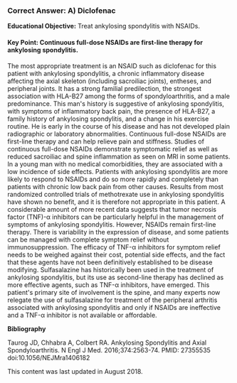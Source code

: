 
### Correct Answer: A) Diclofenac 

**Educational Objective:** Treat ankylosing spondylitis with NSAIDs.

#### **Key Point:** Continuous full-dose NSAIDs are first-line therapy for ankylosing spondylitis.

The most appropriate treatment is an NSAID such as diclofenac for this patient with ankylosing spondylitis, a chronic inflammatory disease affecting the axial skeleton (including sacroiliac joints), entheses, and peripheral joints. It has a strong familial predilection, the strongest association with HLA-B27 among the forms of spondyloarthritis, and a male predominance. This man's history is suggestive of ankylosing spondylitis, with symptoms of inflammatory back pain, the presence of HLA-B27, a family history of ankylosing spondylitis, and a change in his exercise routine. He is early in the course of his disease and has not developed plain radiographic or laboratory abnormalities. Continuous full-dose NSAIDs are first-line therapy and can help relieve pain and stiffness. Studies of continuous full-dose NSAIDs demonstrate symptomatic relief as well as reduced sacroiliac and spine inflammation as seen on MRI in some patients. In a young man with no medical comorbidities, they are associated with a low incidence of side effects. Patients with ankylosing spondylitis are more likely to respond to NSAIDs and do so more rapidly and completely than patients with chronic low back pain from other causes.
Results from most randomized controlled trials of methotrexate use in ankylosing spondylitis have shown no benefit, and it is therefore not appropriate in this patient.
A considerable amount of more recent data suggests that tumor necrosis factor (TNF)-α inhibitors can be particularly helpful in the management of symptoms of ankylosing spondylitis. However, NSAIDs remain first-line therapy. There is variability in the expression of disease, and some patients can be managed with complete symptom relief without immunosuppression. The efficacy of TNF-α inhibitors for symptom relief needs to be weighed against their cost, potential side effects, and the fact that these agents have not been definitively established to be disease modifying.
Sulfasalazine has historically been used in the treatment of ankylosing spondylitis, but its use as second-line therapy has declined as more effective agents, such as TNF-α inhibitors, have emerged. This patient's primary site of involvement is the spine, and many experts now relegate the use of sulfasalazine for treatment of the peripheral arthritis associated with ankylosing spondylitis and only if NSAIDs are ineffective and a TNF-α inhibitor is not available or affordable.

**Bibliography**

Taurog JD, Chhabra A, Colbert RA. Ankylosing Spondylitis and Axial Spondyloarthritis. N Engl J Med. 2016;374:2563-74. PMID: 27355535 doi:10.1056/NEJMra1406182

This content was last updated in August 2018.